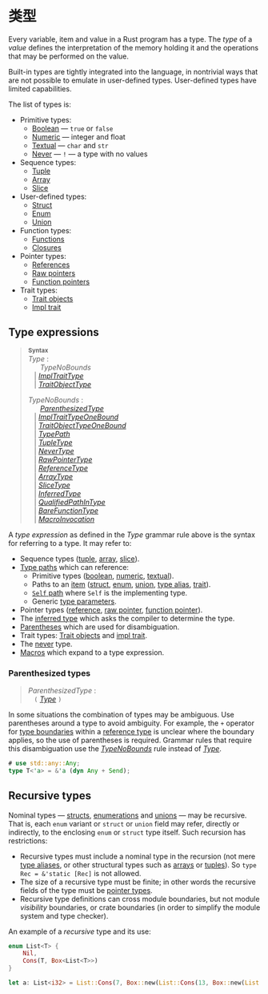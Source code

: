 # 类型

Every variable, item and value in a Rust program has a type. The _type_ of a
*value* defines the interpretation of the memory holding it and the operations
that may be performed on the value.

Built-in types are tightly integrated into the language, in nontrivial ways
that are not possible to emulate in user-defined types. User-defined types have
limited capabilities.

The list of types is:

* Primitive types:
    * [Boolean] — `true` or `false`
    * [Numeric] — integer and float
    * [Textual] — `char` and `str`
    * [Never] — `!` — a type with no values
* Sequence types:
    * [Tuple]
    * [Array]
    * [Slice]
* User-defined types:
    * [Struct]
    * [Enum]
    * [Union]
* Function types:
    * [Functions]
    * [Closures]
* Pointer types:
    * [References]
    * [Raw pointers]
    * [Function pointers]
* Trait types:
    * [Trait objects]
    * [Impl trait]

## Type expressions

> **<sup>Syntax</sup>**\
> _Type_ :\
> &nbsp;&nbsp; &nbsp;&nbsp; _TypeNoBounds_\
> &nbsp;&nbsp; | [_ImplTraitType_]\
> &nbsp;&nbsp; | [_TraitObjectType_]
>
> _TypeNoBounds_ :\
> &nbsp;&nbsp; &nbsp;&nbsp; [_ParenthesizedType_]\
> &nbsp;&nbsp; | [_ImplTraitTypeOneBound_]\
> &nbsp;&nbsp; | [_TraitObjectTypeOneBound_]\
> &nbsp;&nbsp; | [_TypePath_]\
> &nbsp;&nbsp; | [_TupleType_]\
> &nbsp;&nbsp; | [_NeverType_]\
> &nbsp;&nbsp; | [_RawPointerType_]\
> &nbsp;&nbsp; | [_ReferenceType_]\
> &nbsp;&nbsp; | [_ArrayType_]\
> &nbsp;&nbsp; | [_SliceType_]\
> &nbsp;&nbsp; | [_InferredType_]\
> &nbsp;&nbsp; | [_QualifiedPathInType_]\
> &nbsp;&nbsp; | [_BareFunctionType_]\
> &nbsp;&nbsp; | [_MacroInvocation_]

A _type expression_ as defined in the _Type_ grammar rule above is the syntax
for referring to a type. It may refer to:

* Sequence types ([tuple], [array], [slice]).
* [Type paths] which can reference:
    * Primitive types ([boolean], [numeric], [textual]).
    * Paths to an [item] ([struct], [enum], [union], [type alias], [trait]).
    * [`Self` path] where `Self` is the implementing type.
    * Generic [type parameters].
* Pointer types ([reference], [raw pointer], [function pointer]).
* The [inferred type] which asks the compiler to determine the type.
* [Parentheses] which are used for disambiguation.
* Trait types: [Trait objects] and [impl trait].
* The [never] type.
* [Macros] which expand to a type expression.

### Parenthesized types

> _ParenthesizedType_ :\
> &nbsp;&nbsp; `(` [_Type_] `)`

In some situations the combination of types may be ambiguous. Use parentheses
around a type to avoid ambiguity. For example, the `+` operator for [type
boundaries] within a [reference type] is unclear where the
boundary applies, so the use of parentheses is required. Grammar rules that
require this disambiguation use the [_TypeNoBounds_] rule instead of
[_Type_].

```rust
# use std::any::Any;
type T<'a> = &'a (dyn Any + Send);
```

## Recursive types

Nominal types &mdash; [structs], [enumerations] and [unions] &mdash; may be
recursive. That is, each `enum` variant or `struct` or `union` field may
refer, directly or indirectly, to the enclosing `enum` or `struct` type
itself. Such recursion has restrictions:

* Recursive types must include a nominal type in the recursion (not mere [type
  aliases], or other structural types such as [arrays] or [tuples]). So `type
  Rec = &'static [Rec]` is not allowed.
* The size of a recursive type must be finite; in other words the recursive
  fields of the type must be [pointer types].
* Recursive type definitions can cross module boundaries, but not module
  *visibility* boundaries, or crate boundaries (in order to simplify the module
  system and type checker).

An example of a *recursive* type and its use:

```rust
enum List<T> {
    Nil,
    Cons(T, Box<List<T>>)
}

let a: List<i32> = List::Cons(7, Box::new(List::Cons(13, Box::new(List::Nil))));
```

[_ArrayType_]: types/array.html
[_BareFunctionType_]: types/function-pointer.html
[_ImplTraitTypeOneBound_]: types/impl-trait.html
[_ImplTraitType_]: types/impl-trait.html
[_InferredType_]: types/inferred.html
[_MacroInvocation_]: macros.html#macro-invocation
[_NeverType_]: types/never.html
[_ParenthesizedType_]: types.html#parenthesized-types
[_QualifiedPathInType_]: paths.html#qualified-paths
[_RawPointerType_]: types/pointer.html#raw-pointers-const-and-mut
[_ReferenceType_]: types/pointer.html#shared-references-
[_SliceType_]: types/slice.html
[_TraitObjectTypeOneBound_]: types/trait-object.html
[_TraitObjectType_]: types/trait-object.html
[_TupleType_]: types/tuple.html#tuple-types
[_TypeNoBounds_]: types.html#type-expressions
[_TypePath_]: paths.html#paths-in-types
[_Type_]: types.html#type-expressions

[Array]: types/array.html
[Boolean]: types/boolean.html
[Closures]: types/closure.html
[Enum]: types/enum.html
[Function pointers]: types/function-pointer.html
[Functions]: types/function-item.html
[Impl trait]: types/impl-trait.html
[Macros]: macros.html
[Numeric]: types/numeric.html
[Parentheses]: #parenthesized-types
[Raw pointers]: types/pointer.html#raw-pointers-const-and-mut
[References]: types/pointer.html#shared-references-
[Slice]: types/slice.html
[Struct]: types/struct.html
[Textual]: types/textual.html
[Trait objects]: types/trait-object.html
[Tuple]: types/tuple.html
[Type paths]: paths.html#paths-in-types
[Union]: types/union.html
[`Self` path]: paths.html#self-1
[arrays]: types/array.html
[enumerations]: types/enum.html
[function pointer]: types/function-pointer.html
[inferred type]: types/inferred.html
[item]: items.html
[never]: types/never.html
[pointer types]: types/pointer.html
[raw pointer]: types/pointer.html#raw-pointers-const-and-mut
[reference type]: types/pointer.html#shared-references-
[reference]: types/pointer.html#shared-references-
[structs]: types/struct.html
[trait]: types/trait-object.html
[tuples]: types/tuple.html
[type alias]: items/type-aliases.html
[type aliases]: items/type-aliases.html
[type boundaries]: trait-bounds.html
[type parameters]: types/parameters.html
[unions]: types/union.html
